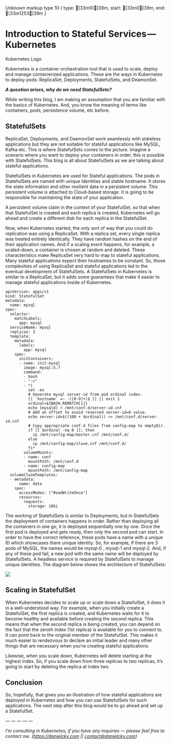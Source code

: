 Unknown markup type 10 { type: [33m10[39m, start: [33m0[39m, end: [33m1253[39m }

# Introduction to Stateful Services — Kubernetes

Kubernetes Logo

Kubernetes is a container orchestration tool that is used to scale, deploy and manage containerized applications. These are the ways in Kubernetes to deploy pods: ReplicaSet, Deployments, StatefulSets, and DeamonSet.

***A question arises, why do we need StatefulSets?***

While writing this blog, I am making an assumption that you are familiar with the basics of Kubernetes. And, you know the meaning of terms like containers, pods, persistence volume, etc before.

## StatefulSets

ReplicaSet, Deployments, and DaemonSet work seamlessly with stateless applications but they are not suitable for stateful applications like MySQL, Kafka etc. This is where StatefulSets comes to the picture. Imagine a scenario where you want to deploy your containers in order, this is possible with StatefulSets. This blog is all about StatefulSets as we are talking about stateful applications.

StatefulSets in Kubernetes are used for Stateful applications. The pods in StatefulSets are named with unique Identities and stable hostname. It stores the state information and other resilient data in a persistent volume. This persistent volume is attached to Cloud-based storage. It is going to be responsible for maintaining the state of your application.

A persistent volume claim in the context of your StatefulSet, so that when that StatefulSet is created and each replica is created, Kubernetes will go ahead and create a different disk for each replica in the StatefulSet.

Now, when Kubernetes started, the only sort of way that you could do replication was using a ReplicaSet. With a replica set, every single replica was treated entirely identically. They have random hashes on the end of their application names. And if a scaling event happens, for example, a scaled-down, a container is chosen at random and deleted. These characteristics make ReplicaSet very hard to map to stateful applications. Many stateful applications expect their hostnames to be constant. So, those complexities of using ReplicaSet and stateful applications led to the eventual development of StatefulSets. A StatefulSets in Kubernetes is similar to a ReplicaSet, but it adds some guarantees that make it easier to manage stateful applications inside of Kubernetes.

    apiVersion: apps/v1
    kind: StatefulSet
    metadata:
      name: mysql
    spec:
      selector:
        matchLabels:
          app: mysql
      serviceName: mysql
      replicas: 3
      template:
        metadata:
          labels:
            app: mysql
        spec:
          initContainers:
          - name: init-mysql
            image: mysql:5.7
            command:
            - bash
            - "-c"
            - *|
              set -ex
              # Generate mysql server-id from pod ordinal index.
              [[ `hostname` =~ -([0-9]+)$ ]] || exit 1
              ordinal=${BASH_REMATCH[1]}
              echo [mysqld] > /mnt/conf.d/server-id.cnf
              # Add an offset to avoid reserved server-id=0 value.
              echo server-id=$((100 + $ordinal)) >> /mnt/conf.d/server-id.cnf
              # Copy appropriate conf.d files from config-map to emptyDir.
              if [[ $ordinal -eq 0 ]]; then
                cp /mnt/config-map/master.cnf /mnt/conf.d/
              else
                cp /mnt/config-map/slave.cnf /mnt/conf.d/
              fi*
            volumeMounts:
            - name: conf
              mountPath: /mnt/conf.d
            - name: config-map
              mountPath: /mnt/config-map
      volumeClaimTemplates:
      - metadata:
          name: data
        spec:
          accessModes: ["ReadWriteOnce"]
          resources:
            requests:
              storage: 10Gi

The working of StatefulSets is similar to Deployments, but in StatefulSets the deployment of containers happens in order. Rather than deploying all the containers in one go, it is deployed sequentially one by one. Once the first pod is deployed and gets ready, then only the second pod can start. In order to have the correct reference, these pods have a name with a unique ID which showcases there unique identity. So, for example, if there are 3 pods of MySQL, the names would be mysql-0 , mysql-1 and mysql-2. And, if any of these pod fail, a new pod with the same name will be deployed by StatefulSets. A headless service is required by StatefulSets to manage unique identities. The diagram below shows the architecture of StatefulSets:

![](https://cdn-images-1.medium.com/max/2000/0*1TVMvhJpYYurIsfZ)

## Scaling in StatefulSet

When Kubernetes decides to scale up or scale down a StatefulSet, it does it in a well-understood way. For example, when you initially create a StatefulSet, the first replica is created, and Kubernetes waits for it to become healthy and available before creating the second replica. This means that when the second replica is being created, you can depend on the fact that the zeroth index (1st replica) is available for you to connect to. It can point back to the original member of the StatefulSet. This makes it much easier to rendezvous to declare an initial leader and many other things that are necessary when you’re creating stateful applications.

Likewise, when you scale down, Kubernetes will delete starting at the highest index. So, if you scale down from three replicas to two replicas, it’s going to start by deleting the replica at index two.

## Conclusion

So, hopefully, that gives you an illustration of how stateful applications are deployed in Kubernetes and how you can use StatefulSets for such applications. The next step after this blog would be to go ahead and set up a StatefulSet.

— — — — —

*I’m consulting in Kubernetes, if you have any inquiries — please feel free to contact me. (https://danielckv.com || contact@danielckv.com)*
